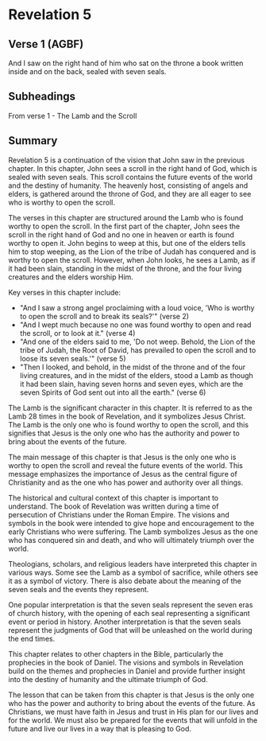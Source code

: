 # Revelation 5

## Verse 1 (AGBF)

And I saw on the right hand of him who sat on the throne a book written inside and on the back, sealed with seven seals.

## Subheadings

From verse 1 - The Lamb and the Scroll

## Summary

Revelation 5 is a continuation of the vision that John saw in the previous chapter. In this chapter, John sees a scroll in the right hand of God, which is sealed with seven seals. This scroll contains the future events of the world and the destiny of humanity. The heavenly host, consisting of angels and elders, is gathered around the throne of God, and they are all eager to see who is worthy to open the scroll.

The verses in this chapter are structured around the Lamb who is found worthy to open the scroll. In the first part of the chapter, John sees the scroll in the right hand of God and no one in heaven or earth is found worthy to open it. John begins to weep at this, but one of the elders tells him to stop weeping, as the Lion of the tribe of Judah has conquered and is worthy to open the scroll. However, when John looks, he sees a Lamb, as if it had been slain, standing in the midst of the throne, and the four living creatures and the elders worship Him.

Key verses in this chapter include:

- "And I saw a strong angel proclaiming with a loud voice, 'Who is worthy to open the scroll and to break its seals?'" (verse 2)
- "And I wept much because no one was found worthy to open and read the scroll, or to look at it." (verse 4)
- "And one of the elders said to me, 'Do not weep. Behold, the Lion of the tribe of Judah, the Root of David, has prevailed to open the scroll and to loose its seven seals.'" (verse 5)
- "Then I looked, and behold, in the midst of the throne and of the four living creatures, and in the midst of the elders, stood a Lamb as though it had been slain, having seven horns and seven eyes, which are the seven Spirits of God sent out into all the earth." (verse 6)

The Lamb is the significant character in this chapter. It is referred to as the Lamb 28 times in the book of Revelation, and it symbolizes Jesus Christ. The Lamb is the only one who is found worthy to open the scroll, and this signifies that Jesus is the only one who has the authority and power to bring about the events of the future.

The main message of this chapter is that Jesus is the only one who is worthy to open the scroll and reveal the future events of the world. This message emphasizes the importance of Jesus as the central figure of Christianity and as the one who has power and authority over all things.

The historical and cultural context of this chapter is important to understand. The book of Revelation was written during a time of persecution of Christians under the Roman Empire. The visions and symbols in the book were intended to give hope and encouragement to the early Christians who were suffering. The Lamb symbolizes Jesus as the one who has conquered sin and death, and who will ultimately triumph over the world.

Theologians, scholars, and religious leaders have interpreted this chapter in various ways. Some see the Lamb as a symbol of sacrifice, while others see it as a symbol of victory. There is also debate about the meaning of the seven seals and the events they represent.

One popular interpretation is that the seven seals represent the seven eras of church history, with the opening of each seal representing a significant event or period in history. Another interpretation is that the seven seals represent the judgments of God that will be unleashed on the world during the end times.

This chapter relates to other chapters in the Bible, particularly the prophecies in the book of Daniel. The visions and symbols in Revelation build on the themes and prophecies in Daniel and provide further insight into the destiny of humanity and the ultimate triumph of God.

The lesson that can be taken from this chapter is that Jesus is the only one who has the power and authority to bring about the events of the future. As Christians, we must have faith in Jesus and trust in His plan for our lives and for the world. We must also be prepared for the events that will unfold in the future and live our lives in a way that is pleasing to God.